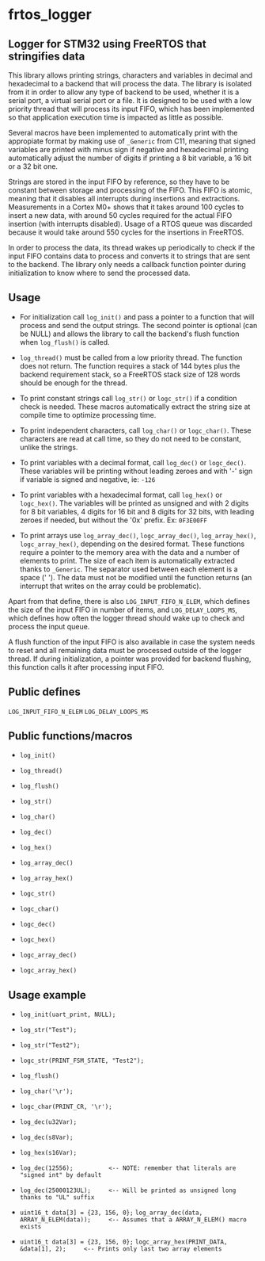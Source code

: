 # frtos_logger

## Logger for STM32 using FreeRTOS that stringifies data

This library allows printing strings, characters and variables in decimal and hexadecimal to
a backend that will process the data. The library is isolated from it in order to allow any
type of backend to be used, whether it is a serial port, a virtual serial port or a file.
It is designed to be used with a low priority thread that will process its input FIFO,
which has been implemented so that application execution time is impacted as little as possible.

Several macros have been implemented to automatically print with the appropiate format by
making use of `_Generic` from C11, meaning that signed variables are printed with minus sign if
negative and hexadecimal printing automatically adjust the number of digits if printing a
8 bit variable, a 16 bit or a 32 bit one.

Strings are stored in the input FIFO by reference, so they have to be constant between storage
and processing of the FIFO.
This FIFO is atomic, meaning that it disables all interrupts during insertions and extractions.
Measurements in a Cortex M0+ shows that it takes around 100 cycles to insert a new data, with
around 50 cycles required for the actual FIFO insertion (with interrupts disabled). Usage of a
RTOS queue was discarded because it would take around 550 cycles for the insertions in FreeRTOS.

In order to process the data, its thread wakes up periodically to check if the input FIFO
contains data to process and converts it to strings that are sent to the backend. The library
only needs a callback function pointer during initialization to know where to send the
processed data.


## Usage

* For initialization call `log_init()` and pass a pointer to a function that will process and send
the output strings. The second pointer is optional (can be NULL) and allows the library to call the
backend's flush function when `log_flush()` is called.

* `log_thread()` must be called from a low priority thread. The function does not return. The
function requires a stack of 144 bytes plus the backend requirement stack, so a FreeRTOS stack size
of 128 words should be enough for the thread.

* To print constant strings call `log_str()` or `logc_str()` if a condition check is needed. These
macros automatically extract the string size at compile time to optimize processing time.

* To print independent characters, call `log_char()` or `logc_char()`. These characters are read at
call time, so they do not need to be constant, unlike the strings.

* To print variables with a decimal format, call `log_dec()` or `logc_dec()`. These variables will
be printing without leading zeroes and with '-' sign if variable is signed and negative, ie: `-126`

* To print variables with a hexadecimal format, call `log_hex()` or `logc_hex()`. The variables will
be printed as unsigned and with 2 digits for 8 bit variables, 4 digits for 16 bit and 8 digits
for 32 bits, with leading zeroes if needed, but without the '0x' prefix. Ex: `0F3E00FF`

* To print arrays use `log_array_dec()`, `logc_array_dec()`, `log_array_hex()`, `logc_array_hex()`,
depending on the desired format. These functions require a pointer to the memory area with the
data and a number of elements to print. The size of each item is automatically extracted thanks
to `_Generic`. The separator used between each element is a space (' '). The data must not be
modified until the function returns (an interrupt that writes on the array could be problematic).

Apart from that define, there is also `LOG_INPUT_FIFO_N_ELEM`, which defines the size of the input
FIFO in number of items, and `LOG_DELAY_LOOPS_MS`, which defines how often the logger thread
should wake up to check and process the input queue.

A flush function of the input FIFO is also available in case the system needs to reset and all
remaining data must be processed outside of the logger thread. If during initialization,
a pointer was provided for backend flushing, this function calls it after processing input FIFO.


## Public defines

`LOG_INPUT_FIFO_N_ELEM`
`LOG_DELAY_LOOPS_MS`


## Public functions/macros

* `log_init()`
* `log_thread()`
* `log_flush()`

* `log_str()`
* `log_char()`
* `log_dec()`
* `log_hex()`
* `log_array_dec()`
* `log_array_hex()`

* `logc_str()`
* `logc_char()`
* `logc_dec()`
* `logc_hex()`
* `logc_array_dec()`
* `logc_array_hex()`


## Usage example

* `log_init(uart_print, NULL);`

* `log_str("Test");`
* `log_str("Test2");`
* `logc_str(PRINT_FSM_STATE, "Test2");`

* `log_flush()`

* `log_char('\r');`
* `logc_char(PRINT_CR, '\r');`

* `log_dec(u32Var);`
* `log_dec(s8Var);`
* `log_hex(s16Var);`
* `log_dec(12556);          <-- NOTE: remember that literals are "signed int" by default`
* `log_dec(25000123UL);     <-- Will be printed as unsigned long thanks to "UL" suffix`

* `uint16_t data[3] = {23, 156, 0};`
`log_array_dec(data, ARRAY_N_ELEM(data));     <-- Assumes that a ARRAY_N_ELEM() macro exists`

* `uint16_t data[3] = {23, 156, 0};`
`logc_array_hex(PRINT_DATA, &data[1], 2);     <-- Prints only last two array elements`